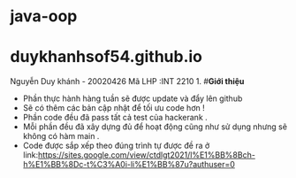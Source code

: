 # java-oop
# duykhanhsof54.github.io
Nguyễn Duy khánh - 20020426
Mã LHP :INT 2210 1.
#**Giới thiệu**
* Phần thực hành hàng tuần sẽ được update và đẩy lên github
* Sẽ có thêm các bản cập nhật để tối ưu code hơn !
* Phần code đều đã pass tất  cả test của hackerank .
* Mỗi phần đều đã xây dựng đủ để hoạt động cũng như sử dụng nhưng sẽ không có hàm main .
* Code được sắp xếp theo đúng trình tự được đề ra ở link:https://sites.google.com/view/ctdlgt2021/l%E1%BB%8Bch-h%E1%BB%8Dc-t%C3%A0i-li%E1%BB%87u?authuser=0

